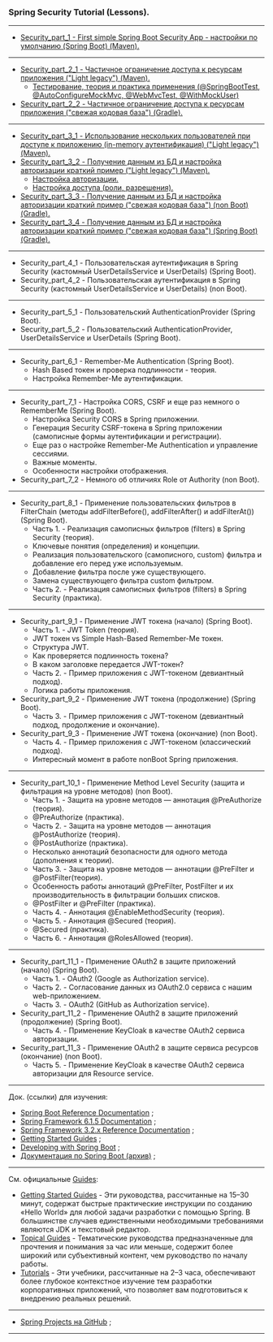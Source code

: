 ### Spring Security Tutorial (Lessons).

________________________________________________________________________________________________________________________

- [Security_part_1 - First simple Spring Boot Security App - настройки по умолчанию (Spring Boot) (Maven).](https://github.com/JcoderPaul/SPRING_SECURITY-Short_Guide/tree/master/Security_part_1)
________________________________________________________________________________________________________________________

- [Security_part_2_1 - Частичное ограничение доступа к ресурсам приложения ("Light legacy") (Maven).](https://github.com/JcoderPaul/SPRING_SECURITY-Short_Guide/tree/master/Security_part_2_1)
  - [Тестирование, теория и практика применения (@SpringBootTest, @AutoConfigureMockMvc, @WebMvcTest, @WithMockUser)](https://github.com/JcoderPaul/SPRING_SECURITY-Short_Guide/tree/master/Security_part_2_1#%D0%BD%D0%B5%D0%BC%D0%BD%D0%BE%D0%B3%D0%BE-%D1%82%D0%B5%D0%BE%D1%80%D0%B8%D0%B8-springboottest-autoconfiguremockmvc-webmvctest-withmockuser)
- [Security_part_2_2 - Частичное ограничение доступа к ресурсам приложения ("свежая кодовая база") (Gradle).](https://github.com/JcoderPaul/SPRING_SECURITY-Short_Guide/tree/master/Security_part_2_2)
________________________________________________________________________________________________________________________

- [Security_part_3_1 - Использование нескольких пользователей при доступе к приложению (in-memory аутентификация) ("Light legacy") (Maven).](https://github.com/JcoderPaul/SPRING_SECURITY-Short_Guide/tree/master/Security_part_3_1)
- [Security_part_3_2 - Получение данным из БД и настройка авторизации краткий пример ("Light legacy") (Maven).](https://github.com/JcoderPaul/SPRING_SECURITY-Short_Guide/tree/master/Security_part_3_2)
  - [Настройка авторизации.](https://github.com/JcoderPaul/SPRING_SECURITY-Short_Guide/blob/master/Security_part_3_2/ReadMe.md#%D0%BD%D0%B0%D1%81%D1%82%D1%80%D0%BE%D0%B9%D0%BA%D0%B0-%D0%B0%D0%B2%D1%82%D0%BE%D1%80%D0%B8%D0%B7%D0%B0%D1%86%D0%B8%D0%B8)
  - [Настройка доступа (роли, разрешения).](https://github.com/JcoderPaul/SPRING_SECURITY-Short_Guide/blob/master/Security_part_3_2/ReadMe.md#%D0%BD%D0%B0%D1%81%D1%82%D1%80%D0%BE%D0%B9%D0%BA%D0%B0-%D0%B4%D0%BE%D1%81%D1%82%D1%83%D0%BF%D0%B0-%D1%80%D0%BE%D0%BB%D0%B8-%D1%80%D0%B0%D0%B7%D1%80%D0%B5%D1%88%D0%B5%D0%BD%D0%B8%D1%8F)
- [Security_part_3_3 - Получение данным из БД и настройка авторизации краткий пример ("свежая кодовая база") (non Boot) (Gradle).](https://github.com/JcoderPaul/SPRING_SECURITY-Short_Guide/tree/master/Security_part_3_3)
- [Security_part_3_4 - Получение данным из БД и настройка авторизации краткий пример ("свежая кодовая база") (Spring Boot) (Gradle).](https://github.com/JcoderPaul/SPRING_SECURITY-Short_Guide/tree/master/Security_part_3_4)
________________________________________________________________________________________________________________________

- Security_part_4_1 - Пользовательская аутентификация в Spring Security (кастомный UserDetailsService и UserDetails) (Spring Boot).
- Security_part_4_2 - Пользовательская аутентификация в Spring Security (кастомный UserDetailsService и UserDetails) (non Boot).
________________________________________________________________________________________________________________________

- Security_part_5_1 - Пользовательский AuthenticationProvider (Spring Boot).
- Security_part_5_2 - Пользовательский AuthenticationProvider, UserDetailsService и UserDetails (Spring Boot).
________________________________________________________________________________________________________________________

- Security_part_6_1 - Remember-Me Authentication (Spring Boot).
  - Hash Based токен и проверка подлинности - теория.
  - Настройка Remember-Me аутентификации.
________________________________________________________________________________________________________________________

- Security_part_7_1 - Настройка CORS, CSRF и еще раз немного о RememberMe (Spring Boot).
  - Настройка Security CORS в Spring приложении.
  - Генерация Security CSRF-токена в Spring приложении (самописные формы аутентификации и регистрации).
  - Еще раз о настройке Remember-Me Authentication и управление сессиями.
  - Важные моменты.
  - Особенности настройки отображения.
- Security_part_7_2 - Немного об отличиях Role от Authority (non Boot).
________________________________________________________________________________________________________________________

- Security_part_8_1 - Применение пользовательских фильтров в FilterChain (методы addFilterBefore(), addFilterAfter() и addFilterAt()) (Spring Boot).
  - Часть 1. - Реализация самописных фильтров (filters) в Spring Security (теория).
  - Ключевые понятия (определения) и концепции.
  - Реализация пользовательского (самописного, custom) фильтра и добавление его перед уже используемым.
  - Добавление фильтра после уже существующего.
  - Замена существующего фильтра custom фильтром.
  - Часть 2. - Реализация самописных фильтров (filters) в Spring Security (практика).
________________________________________________________________________________________________________________________

- Security_part_9_1 - Применение JWT токена (начало) (Spring Boot).
  - Часть 1. - JWT Token (теория).
  - JWT токен vs Simple Hash-Based Remember-Me токен.
  - Структура JWT.
  - Как проверяется подлинность токена?
  - В каком заголовке передается JWT-токен?
  - Часть 2. - Пример приложения с JWT-токеном (девиантный подход).
  - Логика работы приложения.
- Security_part_9_2 - Применение JWT токена (продолжение) (Spring Boot).
  - Часть 3. - Пример приложения с JWT-токеном (девиантный подход, продолжение и окончание). 
- Security_part_9_3 - Применение JWT токена (окончание) (non Boot).
  - Часть 4. - Пример приложения с JWT-токеном (классический подход).
  - Интересный момент в работе nonBoot Spring приложения.
________________________________________________________________________________________________________________________

- Security_part_10_1 - Применение Method Level Security (защита и фильтрация на уровне методов) (non Boot).
  - Часть 1. - Защита на уровне методов — аннотация @PreAuthorize (теория).
  - @PreAuthorize (практика).
  - Часть 2. - Защита на уровне методов — аннотация @PostAuthorize (теория).
  - @PostAuthorize (практика).
  - Несколько аннотаций безопасности для одного метода (дополнения к теории).
  - Часть 3. - Защита на уровне методов — аннотации @PreFilter и @PostFilter(теория).
  - Особенность работы аннотаций @PreFilter, PostFilter и их производительность в фильтрации больших списков.
  - @PostFilter и @PreFilter (практика).
  - Часть 4. - Аннотация @EnableMethodSecurity (теория).
  - Часть 5. - Аннотация @Secured (теория).
  - @Secured (практика).
  - Часть 6. - Аннотация @RolesAllowed (теория).
________________________________________________________________________________________________________________________

- Security_part_11_1 - Применение OAuth2 в защите приложений (начало) (Spring Boot).
  - Часть 1. - OAuth2 (Google as Authorization service).
  - Часть 2. - Согласование данных из OAuth2.0 сервиса с нашим web-приложением.
  - Часть 3. - OAuth2 (GitHub as Authorization service).
- Security_part_11_2 - Применение OAuth2 в защите приложений (продолжение) (Spring Boot).
  - Часть 4. - Применение KeyCloak в качестве OAuth2 сервиса авторизации.
- Security_part_11_3 - Применение OAuth2 в защите сервиса ресурсов (окончание) (non Boot).
  - Часть 5. - Применение KeyCloak в качестве OAuth2 сервиса авторизации для Resource service.
________________________________________________________________________________________________________________________
Док. (ссылки) для изучения:
- [Spring Boot Reference Documentation](https://docs.spring.io/spring-boot/docs/current/reference/htmlsingle/) ;
- [Spring Framework 6.1.5 Documentation](https://spring.io/projects/spring-framework) ;
- [Spring Framework 3.2.x Reference Documentation](https://docs.spring.io/spring-framework/docs/3.2.x/spring-framework-reference/html/index.html) ;
- [Getting Started Guides](https://spring.io/guides) ;
- [Developing with Spring Boot](https://docs.spring.io/spring-boot/docs/current/reference/html/using.html) ;
- [Документация по Spring Boot (архив)](https://docs.spring.io/spring-boot/docs/) ;
________________________________________________________________________________________________________________________
См. официальные [Guides](https://spring.io/guides):
- [Getting Started Guides](https://spring.io/guides) - Эти руководства, рассчитанные на 15–30 минут, содержат быстрые
  практические инструкции по созданию «Hello World» для любой задачи разработки с помощью Spring. В большинстве случаев
  единственными необходимыми требованиями являются JDK и текстовый редактор.
- [Topical Guides](https://spring.io/guides#topicals) - Тематические руководства предназначенные для прочтения и
  понимания за час или меньше, содержит более широкий или субъективный контент, чем руководство по началу работы.
- [Tutorials](https://spring.io/guides#tutorials) - Эти учебники, рассчитанные на 2–3 часа, обеспечивают более глубокое
  контекстное изучение тем разработки корпоративных приложений, что позволяет вам подготовиться к внедрению реальных
  решений.
________________________________________________________________________________________________________________________
- [Spring Projects на GitHub](https://github.com/spring-projects) ;
________________________________________________________________________________________________________________________